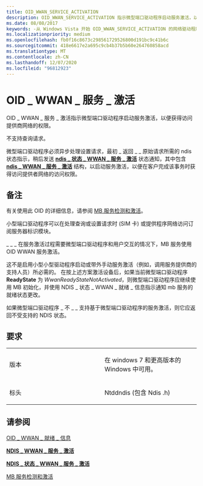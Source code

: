 ```yaml
---
title: OID_WWAN_SERVICE_ACTIVATION
description: OID_WWAN_SERVICE_ACTIVATION 指示微型端口驱动程序启动服务激活，以便获得访问提供商网络的权限。
ms.date: 08/08/2017
keywords: -从 Windows Vista 开始 OID_WWAN_SERVICE_ACTIVATION 的网络驱动程序
ms.localizationpriority: medium
ms.openlocfilehash: fb0f16c8673c298561729526800d191bc9c41b6c
ms.sourcegitcommit: 418e6617e2a695c9cb4b37b5b60e264760858acd
ms.translationtype: MT
ms.contentlocale: zh-CN
ms.lasthandoff: 12/07/2020
ms.locfileid: "96812923"
---
```

# <a name="oid_wwan_service_activation"></a>OID \_ WWAN \_ 服务 \_ 激活


OID \_ WWAN \_ 服务 \_ 激活指示微型端口驱动程序启动服务激活，以便获得访问提供商网络的权限。

不支持查询请求。

微型端口驱动程序必须异步处理设置请求，最初 \_ 返回 \_ \_ 原始请求所需的 ndis 状态指示，稍后发送 [**ndis \_ 状态 \_ WWAN \_ 服务 \_ 激活**](ndis-status-wwan-service-activation.md) 状态通知，其中包含 [**ndis \_ WWAN \_ 服务 \_ 激活**](/windows-hardware/drivers/ddi/ndiswwan/ns-ndiswwan-_ndis_wwan_service_activation) 结构，以启动服务激活，以便在客户完成该事务时获得访问提供者网络的访问权限。

<a name="remarks"></a>备注
-------

有关使用此 OID 的详细信息，请参阅 [MB 服务检测和激活](./mb-service-detection-and-activation.md)。

小型端口驱动程序可以在处理查询或设置请求时 (SIM 卡) 或提供程序网络访问订阅服务器标识模块。

\_ \_ \_ 在服务激活过程需要微型端口驱动程序和用户交互的情况下，MB 服务使用 OID WWAN 服务激活。

这不是启用小型小型驱动程序启动或带外手动服务激活（例如，调用服务提供商的支持人员）所必需的。 在按上述方案激活设备后，如果当前微型端口驱动程序 **ReadyState** 为 *WwanReadyStateNotActivated*，则微型端口驱动程序应继续使用 MB 初始化，并使用 NDIS \_ 状态 \_ WWAN \_ 就绪 \_ 信息指示通知 mb 服务的就绪状态更改。

如果微型端口驱动程序 \_ 不 \_ \_ 支持基于微型端口驱动程序的服务激活，则它应返回不受支持的 NDIS 状态。

<a name="requirements"></a>要求
------------

<table>
<colgroup>
<col width="50%" />
<col width="50%" />
</colgroup>
<tbody>
<tr class="odd">
<td><p>版本</p></td>
<td><p>在 windows 7 和更高版本的 Windows 中可用。</p></td>
</tr>
<tr class="even">
<td><p>标头</p></td>
<td>Ntddndis (包含 Ndis .h) </td>
</tr>
</tbody>
</table>

## <a name="see-also"></a>请参阅


[OID \_ WWAN \_ 就绪 \_ 信息](oid-wwan-ready-info.md)

[**NDIS \_ WWAN \_ 服务 \_ 激活**](/windows-hardware/drivers/ddi/ndiswwan/ns-ndiswwan-_ndis_wwan_service_activation)

[**NDIS \_ 状态 \_ WWAN \_ 服务 \_ 激活**](ndis-status-wwan-service-activation.md)

[MB 服务检测和激活](./mb-service-detection-and-activation.md)

 

